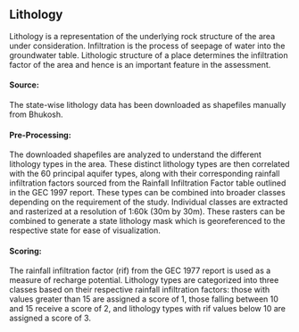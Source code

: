 ## Lithology
Lithology is a representation of the underlying rock structure of the area under consideration. Infiltration is the process of seepage of water into the groundwater table. Lithologic structure of a place determines the infiltration factor of the area and hence is an important feature in the assessment.

#### Source: 
The state-wise lithology data has been downloaded as shapefiles manually from Bhukosh.
#### Pre-Processing: 
The downloaded shapefiles are analyzed to understand the different lithology types in the area. These distinct lithology types are then correlated with the 60 principal aquifer types, along with their corresponding rainfall infiltration factors sourced from the Rainfall Infiltration Factor table outlined in the GEC 1997 report. These types can be combined into broader classes depending on the requirement of the study. Individual classes are extracted and rasterized at a resolution of 1:60k (30m by 30m). These rasters can be combined to generate a state lithology mask which is georeferenced to the respective state for ease of visualization.
#### Scoring: 
The rainfall infiltration factor (rif) from the GEC 1977 report is used as a measure of recharge potential. Lithology types are categorized into three classes based on their respective rainfall infiltration factors: those with values greater than 15 are assigned a score of 1, those falling between 10 and 15 receive a score of 2, and lithology types with rif values below 10 are assigned a score of 3.
